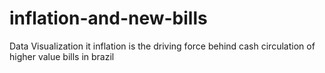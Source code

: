 # inflation-and-new-bills
Data Visualization it inflation is the driving force behind cash circulation of higher value bills in brazil
